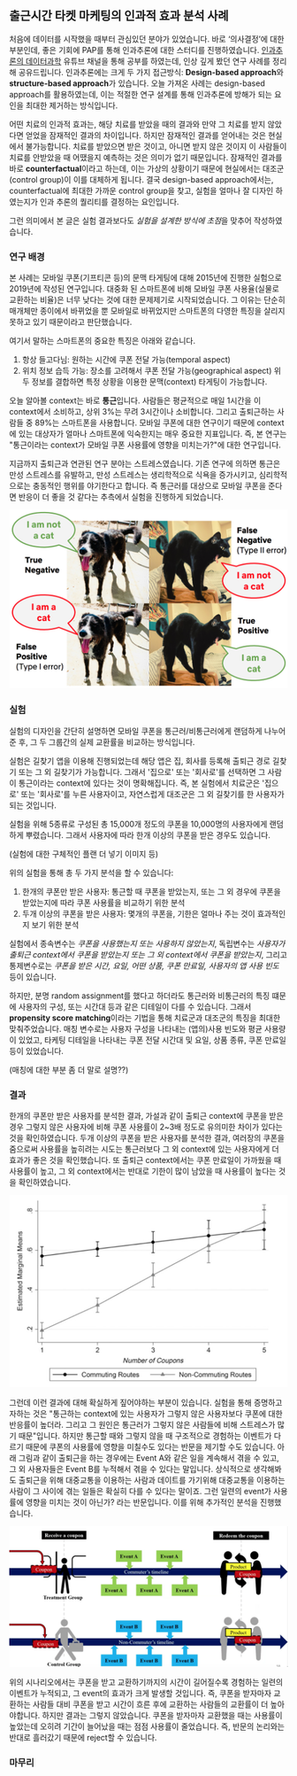## 출근시간 타켓 마케팅의 인과적 효과 분석 사례

처음에 데이터를 시작했을 때부터 관심있던 분야가 있었습니다. 바로 ‘의사결정’에 대한 부분인데, 좋은 기회에 PAP를 통해 인과추론에 대한 스터디를 진행하였습니다. 
[인과추론의 데이터과학](https://www.youtube.com/channel/UCkEHnPq2T8Vpafk3p-Rk49A) 유튜브 채널을 통해 공부를 하였는데, 인상 깊게 봤던 연구 사례를 정리해 공유드립니다. 
인과추론에는 크게 두 가지 접근방식: **Design-based approach**와 **structure-based approach**가 있습니다. 오늘 가져온 사례는 design-based approach를 활용하였는데, 이는 적절한 연구 설계를 통해 인과추론에 방해가 되는 요인을 최대한 제거하는 방식입니다.  

어떤 치료의 인과적 효과는, 해당 치료를 받았을 때의 결과와 만약 그 치료를 받지 않았다면 얻었을 잠재적인 결과의 차이입니다. 하지만 잠재적인 결과를 얻어내는 것은 현실에서 불가능합니다. 치료를 받았으면 받은 것이고, 아니면 받지 않은 것이지 이 사람들이 치료를 안받았을 때 어땠을지 예측하는 것은 의미가 없기 때문입니다. 
잠재적인 결과를 바로 **counterfactual**이라고 하는데, 이는 가상의 상황이기 때문에 현실에서는 대조군(control group)이 이를 대체하게 됩니다. 
결국 design-based approach에서는, counterfactual에 최대한 가까운 control group을 찾고, 실험을 얼마나 잘 디자인 하였는지가 인과 추론의 퀄리티를 결정하는 요인입니다. 

그런 의미에서 본 글은 실험 결과보다도 *실험을 설계한 방식에 초점*을 맞추어 작성하였습니다.

### 연구 배경

본 사례는 모바일 쿠폰(기프티콘 등)의 문맥 타게팅에 대해 2015년에 진행한 실험으로 2019년에 작성된 연구입니다. 대중화 된 스마트폰에 비해 모바일 쿠폰 사용율(실물로 교환하는 비율)은 너무 낮다는 것에 대한 문제제기로 시작되었습니다. 그 이유는 단순히 매개체만 종이에서 바뀌었을 뿐 모바일로 바뀌었지만 스마트폰의 다영한 특징을 살리지 못하고 있기 때문이라고 판단했습니다.

여기서 말하는 스마트폰의 중요한 특징은 아래와 같습니다.
1. 항상 들고다님: 원하는 시간에 쿠폰 전달 가능(temporal aspect)
2. 위치 정보 습득 가능: 장소를 고려해서 쿠폰 전달 가능(geographical aspect)
위 두 정보를 결합하면 특정 상황을 이용한 문맥(context) 타게팅이 가능합니다. 

오늘 알아볼 context는 바로 **통근**입니다. 사람들은 평균적으로 매일 1시간을 이 context에서 소비하고, 상위 3%는 무려 3시간이나 소비합니다. 그리고 출퇴근하는 사람들 중 89%는 스마트폰을 사용합니다. 모바일 쿠폰에 대한 연구이기 때문에 context에 있는 대상자가 얼마나 스마트폰에 익숙한지는 매우 중요한 지표입니다. 
즉, 본 연구는 "통근이라는 context가 모바일 쿠폰 사용률에 영향을 미치는가?"에 대한 연구입니다. 

지금까지 출퇴근과 연관된 연구 분야는 스트레스였습니다. 기존 연구에 의하면 통근은 만성 스트레스를 유발하고, 만성 스트레스는 생리학적으로 식욕을 증가시키고, 심리학적으로는 충동적인 행위를 야기한다고 합니다. 즉 통근러를 대상으로 모바일 쿠폰을 준다면 반응이 더 좋을 것 같다는 추측에서 실험을 진행하게 되었습니다.

![통근러에게 쿠폰을 뿌리면 교환률이 더 높을 것이라 예상! 세상 모든 통근러 화이팅..ㅜ](img_1.png)

### 실험

실험의 디자인을 간단히 설명하면 모바일 쿠폰을 통근러/비통근러에게 랜덤하게 나누어 준 후, 그 두 그룹간의 실제 교환률을 비교하는 방식입니다.

실험은 길찾기 앱을 이용해 진행되었는데 해당 앱은 집, 회사를 등록해 출퇴근 경로 길찾기 또는 그 외 길찾기가 가능합니다. 그래서 '집으로' 또는 '회사로'를 선택하면 그 사람이 통근이라는 context에 있다는 것이 명확해집니다. 
즉, 본 실험에서 치료군은 '집으로' 또는 '회사로'를 누른 사용자이고, 자연스럽게 대조군은 그 외 길찾기를 한 사용자가 되는 것입니다. 

실험을 위해 5종류로 구성된 총 15,000개 정도의 쿠폰을 10,000명의 사용자에게 랜덤하게 뿌렸습니다. 그래서 사용자에 따라 한개 이상의 쿠폰을 받은 경우도 있습니다.

(실험에 대한 구체적인 플랜 더 넣기 이미지 등)

위의 실험을 통해 총 두 가지 분석을 할 수 있습니다: 
1. 한개의 쿠폰만 받은 사용자: 통근할 때 쿠폰을 받았는지, 또는 그 외 경우에 쿠폰을 받았는지에 따라 쿠폰 사용률을 비교하기 위한 분석
2. 두개 이상의 쿠폰을 받은 사용자: 몇개의 쿠폰을, 기한은 얼마나 주는 것이 효과적인지 보기 위한 분석

실험에서 종속변수는 *쿠폰을 사용했는지 또는 사용하지 않았는지*, 독립변수는 *사용자가 출퇴근 context에서 쿠폰을 받았는지 또는 그 외 context에서 쿠폰을 받았는지*, 그리고 통제변수로는 *쿠폰을 받은 시간, 요일, 어떤 상품, 쿠폰 만료일, 사용자의 앱 사용 빈도* 등이 있습니다.

하지만, 분명 random assignment를 했다고 하더라도 통근러와 비통근러의 특징 떄문에 사용자의 구성, 또는 시간대 등과 같은 디테일이 다를 수 있습니다. 그래서 **propensity score matching**이라는 기법을 통해 치료군과 대조군의 특징을 최대한 맞춰주었습니다.
매칭 변수로는 사용자 구성을 나타내는 (앱의)사용 빈도와 평균 사용량이 있었고, 타케팅 디테일을 나타내는 쿠폰 전달 시간대 및 요일, 상품 종류, 쿠폰 만료일 등이 있었습니다. 

(매칭에 대한 부분 좀 더 말로 설명??)

### 결과
한개의 쿠폰만 받은 사용자를 분석한 결과, 가설과 같이 출퇴근 context에 쿠폰을 받은 경우 그렇지 않은 사용자에 비해 쿠폰 사용률이 2~3배 정도로 유의미한 차이가 있다는 것을 확인하였습니다. 
두개 이상의 쿠폰을 받은 사용자를 분석한 결과, 여러장의 쿠폰을 줌으로써 사용률을 높히려는 시도는 통근러보다 그 외 context에 있는 사용자에게 더 효과가 좋은 것을 확인했습니다.
또 출퇴근 context에서는 쿠폰 만료일이 가까웠을 때 사용률이 높고, 그 외 context에서는 반대로 기한이 많이 남았을 때 사용률이 높다는 것을 확인하였습니다. 

![쿠폰을 여러개 주는 것에 대한 효과 분석](img_2.png)

그런데 이런 결과에 대해 확실하게 짚어야하는 부분이 있습니다. 실험을 통해 증명하고자하는 것은 "통근하는 context에 있는 사용자가 그렇지 않은 사용자보다 쿠폰에 대한 반응률이 높더라. 그리고 그 원인은 통근러가 그렇지 않은 사람들에 비해 스트레스가 많기 때문"입니다.
하지만 통근할 때와 그렇지 않을 때 구조적으로 경험하는 이벤트가 다르기 때문에 쿠폰의 사용률에 영향을 미칠수도 있다는 반문을 제기할 수도 있습니다. 아래 그림과 같이 출퇴근을 하는 경우에는 Event A와 같은 일을 계속해서 겪을 수 있고, 그 외 사용자들은 Event B를 누적해서 겪을 수 있다는 말입니다. 상식적으로 생각해봐도 출퇴근을 위해 대중교통을 이용하는 사람과 데이트를 가기위해 대중교통을 이용하는 사람이 그 사이에 겪는 일들은 확실히 다를 수 있다는 말이죠. 그런 일련의 event가 사용률에 영향을 미치는 것이 아닌가? 라는 반문입니다. 
이를 위해 추가적인 분석을 진행했습니다. 

![반문에 대한 시나리오](img_3.png)

위의 시나리오에서는 쿠폰을 받고 교환하기까지의 시간이 길어질수록 경험하는 일련의 이벤트가 누적되고, 그 event의 효과가 크게 발생할 것입니다. 즉, 쿠폰을 받자마자 교환하는 사람들 대비 쿠폰을 받고 시간이 흐른 후에 교환하는 사람들의 교환률이 더 높아야합니다. 하지만 결과는 그렇지 않았습니다. 쿠폰을 받자마자 교환했을 때는 사용률이 높았는데 오히려 기간이 늘어났을 때는 점점 사용률이 줄었습니다. 즉, 반문의 논리와는 반대로 흘러갔기 때문에 reject할 수 있습니다. 

### 마무리
